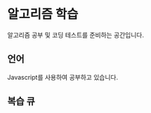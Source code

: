 # 알고리즘 학습
알고리즘 공부 및 코딩 테스트를 준비하는 공간입니다.

## 언어 
Javascript를 사용하여 공부하고 있습니다.

## 복습 큐 

[//]: # (- [minSubArrayLen]&#40;challenge/minSubArrayLen.js&#41;)
[//]: # (- [sameFrequency]&#40;challenge/sameFrequency.js&#41;)